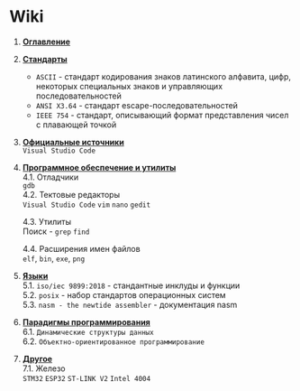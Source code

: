 # Wiki

1. __[Оглавление]()__ <br>
2. __[Стандарты]()__
    - `ASCII` - стандарт кодирования знаков латинского алфавита, цифр, некоторых специальных знаков и управляющих последовательностей
    - `ANSI X3.64` - стандарт escape-последовательностей
    - `IEEE 754` - стандарт, описывающий формат представления чисел с плавающей точкой

3. __[Официальные источники](https://github.com/orca-li/wiki/blob/main/links/official%20links/links.md/)__ <br>
    `Visual Studio Code`
4. __[Программное обеспечение и утилиты]()__ <br>
    4.1. Отладчики <br>
    `gdb` <br>
    4.2. Тектовые редакторы <br>
    `Visual Studio Code` `vim` `nano` `gedit`

    4.3. Утилиты <br>
    Поиск - `grep` `find` 

    4.4. Расширения имен файлов <br>
`elf`, `bin`, `exe`, `png`

5. __[Языки]()__ <br>
    5.1. `iso/iec 9899:2018` - стандантные инклуды и функции <br>
    5.2. `posix` - набор стандартов операционных систем <br>
    5.3. `nasm - the newtide assembler` - документация nasm

6. __[Парадигмы программирования]()__ <br>
    6.1. `Динамические структуры данных` <br>
    6.2. `Объектно-ориентированное программирование`

7. __[Другое]()__ <br>
7.1. Железо <br>
    `STM32` `ESP32` `ST-LINK V2` `Intel 4004`